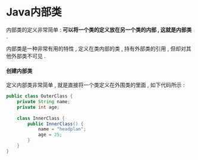 # Java内部类

内部类的定义非常简单 : **可以将一个类的定义放在另一个类的内部 , 这就是内部类** . 

内部类是一种非常有用的特性 , 定义在类内部的类 , 持有外部类的引用 , 但却对其他外部类不可见 . 

#### 创建内部类

定义内部类非常简单 , 就是直接将一个类定义在外围类的里面 , 如下代码所示 : 

```java
public class OuterClass {
    private String name;
    private int age;
    
    class InnerClass {
        public InnerClass() {
            name = "headplan";
            age = 25;
        }
    }
}
```



